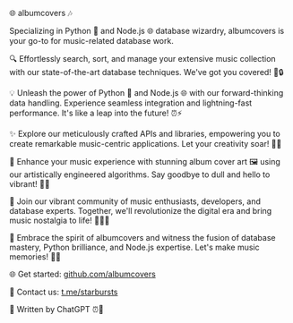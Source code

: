 🌐 albumcovers 🎶

Specializing in Python 🐍 and Node.js 🌐 database wizardry, albumcovers is your go-to for music-related database work.

🔍 Effortlessly search, sort, and manage your extensive music collection with our state-of-the-art database techniques. We've got you covered! 📂🔒

💡 Unleash the power of Python 🐍 and Node.js 🌐 with our forward-thinking data handling. Experience seamless integration and lightning-fast performance. It's like a leap into the future! ⏰⚡

✨ Explore our meticulously crafted APIs and libraries, empowering you to create remarkable music-centric applications. Let your creativity soar! 🚀🎵

🎨 Enhance your music experience with stunning album cover art 🖼️ using our artistically engineered algorithms. Say goodbye to dull and hello to vibrant! 🌈🎨

🤝 Join our vibrant community of music enthusiasts, developers, and database experts. Together, we'll revolutionize the digital era and bring music nostalgia to life! 🎉🎶🌟

🌟 Embrace the spirit of albumcovers and witness the fusion of database mastery, Python brilliance, and Node.js expertise. Let's make music memories! 🎵✨

🌐 Get started: [github.com/albumcovers](https://github.com/albumcovers)

💌 Contact us: [t.me/starbursts](https://t.me/starbursts)

📆 Written by ChatGPT ⏰📅

